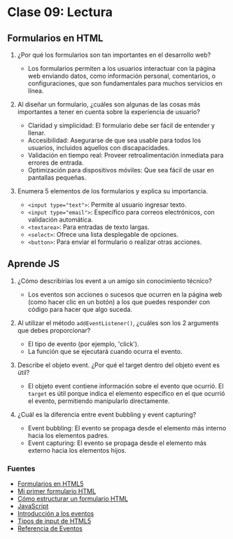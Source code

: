# Clase 09: Lectura

## Formularios en HTML

1. ¿Por qué los formularios son tan importantes en el desarrollo web?

    - Los formularios permiten a los usuarios interactuar con la página web enviando datos, como información personal, comentarios, o configuraciones, que son fundamentales para muchos servicios en línea.

2. Al diseñar un formulario, ¿cuáles son algunas de las cosas más importantes a tener en cuenta sobre la experiencia de usuario?

    - Claridad y simplicidad: El formulario debe ser fácil de entender y llenar.
    - Accesibilidad: Asegurarse de que sea usable para todos los usuarios, incluidos aquellos con discapacidades.
    - Validación en tiempo real: Proveer retroalimentación inmediata para errores de entrada.
    - Optimización para dispositivos móviles: Que sea fácil de usar en pantallas pequeñas.

3. Enumera 5 elementos de los formularios y explica su importancia.

    - `<input type="text">`: Permite al usuario ingresar texto.
    - `<input type="email">`: Específico para correos electrónicos, con validación automática.
    - `<textarea>`: Para entradas de texto largas.
    - `<select>`: Ofrece una lista desplegable de opciones.
    - `<button>`: Para enviar el formulario o realizar otras acciones.

## Aprende JS

1. ¿Cómo describirías los event a un amigo sin conocimiento técnico?

    - Los eventos son acciones o sucesos que ocurren en la página web (como hacer clic en un botón) a los que puedes responder con código para hacer que algo suceda.

2. Al utilizar el método `addEventListener()`, ¿cuáles son los 2 arguments que debes proporcionar?

    - El tipo de evento (por ejemplo, 'click').
    - La función que se ejecutará cuando ocurra el evento.

3. Describe el objeto event. ¿Por qué el target dentro del objeto event es útil?

    - El objeto event contiene información sobre el evento que ocurrió. El `target` es útil porque indica el elemento específico en el que ocurrió el evento, permitiendo manipularlo directamente.

4. ¿Cuál es la diferencia entre event bubbling y event capturing?

    - Event bubbling: El evento se propaga desde el elemento más interno hacia los elementos padres.
    - Event capturing: El evento se propaga desde el elemento más externo hacia los elementos hijos.

### Fuentes

- [Formularios en HTML5](https://developer.mozilla.org/es/docs/Learn/Forms)
- [Mi primer formulario HTML](https://developer.mozilla.org/es/docs/Learn/Forms/Your_first_form)
- [Cómo estructurar un formulario HTML](https://developer.mozilla.org/es/docs/Learn/Forms/How_to_structure_a_web_form)
- [JavaScript](https://developer.mozilla.org/es/docs/Learn/JavaScript)
- [Introducción a los eventos](https://developer.mozilla.org/es/docs/Learn/JavaScript/Building_blocks/Events)
- [Tipos de input de HTML5](https://developer.mozilla.org/es/docs/Learn/Forms/HTML5_input_types)
- [Referencia de Eventos](https://developer.mozilla.org/es/docs/Web/Events)
